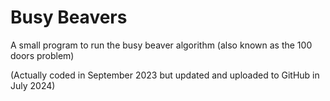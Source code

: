 # Busy Beavers
 A small program to run the busy beaver algorithm (also known as the 100 doors problem)
 
 (Actually coded in September 2023 but updated and uploaded to GitHub in July 2024)
